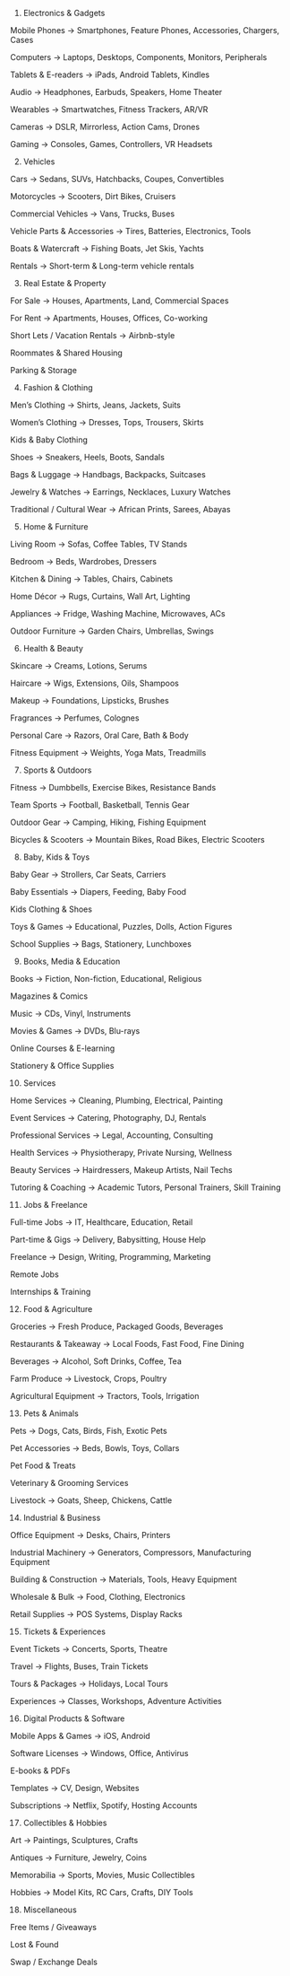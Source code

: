 1. Electronics & Gadgets

Mobile Phones → Smartphones, Feature Phones, Accessories, Chargers, Cases

Computers → Laptops, Desktops, Components, Monitors, Peripherals

Tablets & E-readers → iPads, Android Tablets, Kindles

Audio → Headphones, Earbuds, Speakers, Home Theater

Wearables → Smartwatches, Fitness Trackers, AR/VR

Cameras → DSLR, Mirrorless, Action Cams, Drones

Gaming → Consoles, Games, Controllers, VR Headsets

2. Vehicles

Cars → Sedans, SUVs, Hatchbacks, Coupes, Convertibles

Motorcycles → Scooters, Dirt Bikes, Cruisers

Commercial Vehicles → Vans, Trucks, Buses

Vehicle Parts & Accessories → Tires, Batteries, Electronics, Tools

Boats & Watercraft → Fishing Boats, Jet Skis, Yachts

Rentals → Short-term & Long-term vehicle rentals

3. Real Estate & Property

For Sale → Houses, Apartments, Land, Commercial Spaces

For Rent → Apartments, Houses, Offices, Co-working

Short Lets / Vacation Rentals → Airbnb-style

Roommates & Shared Housing

Parking & Storage

4. Fashion & Clothing

Men’s Clothing → Shirts, Jeans, Jackets, Suits

Women’s Clothing → Dresses, Tops, Trousers, Skirts

Kids & Baby Clothing

Shoes → Sneakers, Heels, Boots, Sandals

Bags & Luggage → Handbags, Backpacks, Suitcases

Jewelry & Watches → Earrings, Necklaces, Luxury Watches

Traditional / Cultural Wear → African Prints, Sarees, Abayas

5. Home & Furniture

Living Room → Sofas, Coffee Tables, TV Stands

Bedroom → Beds, Wardrobes, Dressers

Kitchen & Dining → Tables, Chairs, Cabinets

Home Décor → Rugs, Curtains, Wall Art, Lighting

Appliances → Fridge, Washing Machine, Microwaves, ACs

Outdoor Furniture → Garden Chairs, Umbrellas, Swings

6. Health & Beauty

Skincare → Creams, Lotions, Serums

Haircare → Wigs, Extensions, Oils, Shampoos

Makeup → Foundations, Lipsticks, Brushes

Fragrances → Perfumes, Colognes

Personal Care → Razors, Oral Care, Bath & Body

Fitness Equipment → Weights, Yoga Mats, Treadmills

7. Sports & Outdoors

Fitness → Dumbbells, Exercise Bikes, Resistance Bands

Team Sports → Football, Basketball, Tennis Gear

Outdoor Gear → Camping, Hiking, Fishing Equipment

Bicycles & Scooters → Mountain Bikes, Road Bikes, Electric Scooters

8. Baby, Kids & Toys

Baby Gear → Strollers, Car Seats, Carriers

Baby Essentials → Diapers, Feeding, Baby Food

Kids Clothing & Shoes

Toys & Games → Educational, Puzzles, Dolls, Action Figures

School Supplies → Bags, Stationery, Lunchboxes

9. Books, Media & Education

Books → Fiction, Non-fiction, Educational, Religious

Magazines & Comics

Music → CDs, Vinyl, Instruments

Movies & Games → DVDs, Blu-rays

Online Courses & E-learning

Stationery & Office Supplies

10. Services

Home Services → Cleaning, Plumbing, Electrical, Painting

Event Services → Catering, Photography, DJ, Rentals

Professional Services → Legal, Accounting, Consulting

Health Services → Physiotherapy, Private Nursing, Wellness

Beauty Services → Hairdressers, Makeup Artists, Nail Techs

Tutoring & Coaching → Academic Tutors, Personal Trainers, Skill Training

11. Jobs & Freelance

Full-time Jobs → IT, Healthcare, Education, Retail

Part-time & Gigs → Delivery, Babysitting, House Help

Freelance → Design, Writing, Programming, Marketing

Remote Jobs

Internships & Training

12. Food & Agriculture

Groceries → Fresh Produce, Packaged Goods, Beverages

Restaurants & Takeaway → Local Foods, Fast Food, Fine Dining

Beverages → Alcohol, Soft Drinks, Coffee, Tea

Farm Produce → Livestock, Crops, Poultry

Agricultural Equipment → Tractors, Tools, Irrigation

13. Pets & Animals

Pets → Dogs, Cats, Birds, Fish, Exotic Pets

Pet Accessories → Beds, Bowls, Toys, Collars

Pet Food & Treats

Veterinary & Grooming Services

Livestock → Goats, Sheep, Chickens, Cattle

14. Industrial & Business

Office Equipment → Desks, Chairs, Printers

Industrial Machinery → Generators, Compressors, Manufacturing Equipment

Building & Construction → Materials, Tools, Heavy Equipment

Wholesale & Bulk → Food, Clothing, Electronics

Retail Supplies → POS Systems, Display Racks

15. Tickets & Experiences

Event Tickets → Concerts, Sports, Theatre

Travel → Flights, Buses, Train Tickets

Tours & Packages → Holidays, Local Tours

Experiences → Classes, Workshops, Adventure Activities

16. Digital Products & Software

Mobile Apps & Games → iOS, Android

Software Licenses → Windows, Office, Antivirus

E-books & PDFs

Templates → CV, Design, Websites

Subscriptions → Netflix, Spotify, Hosting Accounts

17. Collectibles & Hobbies

Art → Paintings, Sculptures, Crafts

Antiques → Furniture, Jewelry, Coins

Memorabilia → Sports, Movies, Music Collectibles

Hobbies → Model Kits, RC Cars, Crafts, DIY Tools

18. Miscellaneous

Free Items / Giveaways

Lost & Found

Swap / Exchange Deals